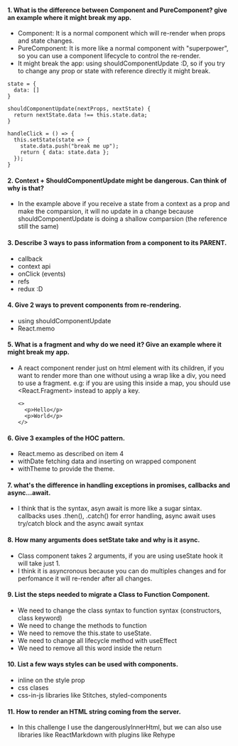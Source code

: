 #### 1. What is the difference between Component and PureComponent? give an example where it might break my app.

- Component: It is a normal component which will re-render when props and state changes.
- PureComponent: It is more like a normal component with "superpower", so you can use a component lifecycle to control the re-render.
- It might break the app: using shouldComponentUpdate :D, so if you try to change any prop or state with reference directly it might break.

```
state = {
  data: []
}

shouldComponentUpdate(nextProps, nextState) {
  return nextState.data !== this.state.data;
}

handleClick = () => {
  this.setState(state => {
    state.data.push("break me up");
    return { data: state.data };
  });
}
```

#### 2. Context + ShouldComponentUpdate might be dangerous. Can think of why is that?

- In the example above if you receive a state from a context as a prop and make the comparsion, it will no update in a change because shouldComponentUpdate is doing a shallow comparsion (the reference still the same)

#### 3. Describe 3 ways to pass information from a component to its PARENT.

- callback
- context api
- onClick (events)
- refs
- redux :D

#### 4. Give 2 ways to prevent components from re-rendering.

- using shouldComponentUpdate
- React.memo

#### 5. What is a fragment and why do we need it? Give an example where it might break my app.

- A react component render just on html element with its children, if you want to render more than one without using a wrap like a div, you need to use a fragment.
  e.g: if you are using this inside a map, you should use <React.Fragment> instead to apply a key.

  ```
  <>
    <p>Hello</p>
    <p>World</p>
  </>
  ```

#### 6. Give 3 examples of the HOC pattern.

- React.memo as described on item 4
- withDate fetching data and inserting on wrapped component
- withTheme to provide the theme.

#### 7. what's the difference in handling exceptions in promises, callbacks and async...await.

- I think that is the syntax, asyn await is more like a sugar sintax. callbacks uses .then(), .catch() for error handling, async await uses try/catch block and the async await syntax

#### 8. How many arguments does setState take and why is it async.

- Class component takes 2 arguments, if you are using useState hook it will take just 1.
- I think it is asyncronous because you can do multiples changes and for perfomance it will re-render after all changes.

#### 9. List the steps needed to migrate a Class to Function Component.

- We need to change the class syntax to function syntax (constructors, class keyword)
- We need to change the methods to function
- We need to remove the this.state to useState.
- We need to change all lifecycle method with useEffect
- We need to remove all this word inside the return

#### 10. List a few ways styles can be used with components.

- inline on the style prop
- css clases
- css-in-js libraries like Stitches, styled-components

#### 11. How to render an HTML string coming from the server.

- In this challenge I use the dangerouslyInnerHtml, but we can also use libraries like ReactMarkdown with plugins like Rehype
